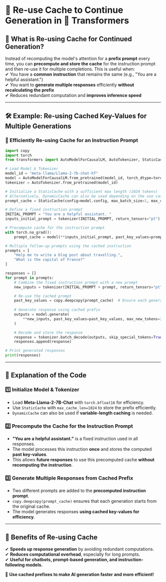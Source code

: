 # **🚀 Re-use Cache to Continue Generation in 🤗 Transformers**  

## **📌 What is Re-using Cache for Continued Generation?**  
Instead of recomputing the model's attention for a **prefix prompt** every time, you can **precompute and store the cache** for the instruction prompt and then re-use it for multiple completions. This is useful when:  
✔ You have a **common instruction** that remains the same (e.g., "You are a helpful assistant.")  
✔ You want to **generate multiple responses** efficiently **without recalculating the prefix**  
✔ Reduces redundant computation and **improves inference speed**  

---

## **🛠️ Example: Re-using Cached Key-Values for Multiple Generations**
### **🔹 Efficiently Re-using Cache for an Instruction Prompt**
```python
import copy
import torch
from transformers import AutoModelForCausalLM, AutoTokenizer, StaticCache, DynamicCache

# Load Model & Tokenizer
model_id = "meta-llama/Llama-2-7b-chat-hf"
model = AutoModelForCausalLM.from_pretrained(model_id, torch_dtype=torch.bfloat16, device_map="cuda")
tokenizer = AutoTokenizer.from_pretrained(model_id)

# Initialize a StaticCache with a sufficient max length (1024 tokens)
# Alternatively, DynamicCache can also be used depending on the use case
prompt_cache = StaticCache(config=model.config, max_batch_size=1, max_cache_len=1024, device="cuda", dtype=torch.bfloat16)

# Define a fixed instruction prompt
INITIAL_PROMPT = "You are a helpful assistant. "
inputs_initial_prompt = tokenizer(INITIAL_PROMPT, return_tensors="pt").to("cuda")

# Precompute cache for the instruction prompt
with torch.no_grad():
    prompt_cache = model(**inputs_initial_prompt, past_key_values=prompt_cache).past_key_values

# Multiple follow-up prompts using the cached instruction
prompts = [
    "Help me to write a blog post about travelling.",
    "What is the capital of France?"
]

responses = []
for prompt in prompts:
    # Combine the fixed instruction prompt with a new prompt
    new_inputs = tokenizer(INITIAL_PROMPT + prompt, return_tensors="pt").to("cuda")

    # Re-use the cached prompt
    past_key_values = copy.deepcopy(prompt_cache)  # Ensure each generation starts from the same cache state
    
    # Generate response using cached prefix
    outputs = model.generate(
        **new_inputs, past_key_values=past_key_values, max_new_tokens=20
    )

    # Decode and store the response
    response = tokenizer.batch_decode(outputs, skip_special_tokens=True)[0]
    responses.append(response)

# Print generated responses
print(responses)
```

---

## **🚀 Explanation of the Code**
### **1️⃣ Initialize Model & Tokenizer**
- Load **Meta-Llama-2-7B-Chat** with `torch.bfloat16` for efficiency.  
- Use `StaticCache` with `max_cache_len=1024` to store the prefix efficiently.  
- `DynamicCache` can also be used if **variable-length caching** is needed.  

### **2️⃣ Precompute the Cache for the Instruction Prompt**
- **"You are a helpful assistant."** is a fixed instruction used in all responses.  
- The model processes this instruction **once** and stores the computed **past key-values**.  
- This allows **future responses** to use this precomputed cache **without recomputing the instruction**.  

### **3️⃣ Generate Multiple Responses from Cached Prefix**
- Two different prompts are added to the **precomputed instruction prompt**.  
- `copy.deepcopy(prompt_cache)` ensures that each generation starts from the original cache.  
- The model generates responses **using cached key-values for efficiency**.  

---

## **📌 Benefits of Re-using Cache**
✔ **Speeds up response generation** by avoiding redundant computations.  
✔ **Reduces computational overhead**, especially for long prompts.  
✔ **Useful for chatbots, prompt-based generation, and instruction-following models.**  

🚀 **Use cached prefixes to make AI generation faster and more efficient!**